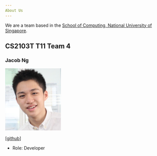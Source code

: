 ```yaml
---
About Us
---
```


We are a team based in the [School of Computing, National University of Singapore](http://www.comp.nus.edu.sg).

## CS2103T T11 Team 4

### Jacob Ng

<img src="images/jacobng.png">

[[github](https://github.com/jacobnbh)]

* Role: Developer
